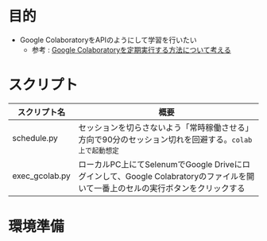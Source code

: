 # 目的
- Google ColaboratoryをAPIのようにして学習を行いたい
    - 参考 : [Google Colaboratoryを定期実行する方法について考える](https://qiita.com/Fortinbras/items/4cfa9269af2ab8d1d4d5)

# スクリプト
|スクリプト名|概要|
|---|---|
|schedule.py|セッションを切らさないよう「常時稼働させる」方向で90分のセッション切れを回避する。```colab上で起動想定```|
|exec_gcolab.py|ローカルPC上にてSelenumでGoogle Driveにログインして、Google Colabratoryのファイルを開いて一番上のセルの実行ボタンをクリックする|

# 環境準備
